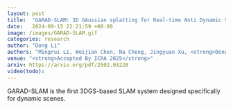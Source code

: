 ```yaml
---
layout: post
title:  "GARAD-SLAM: 3D GAussian splatting for Real-time Anti Dynamic SLAM"
date:   2024-09-15 22:21:59 +00:00
image: /images/GARAD-SLAM.gif
categories: research
author: "Dong Li"
authors: "Mingrui Li, Weijian Chen, Na Cheng, Jingyuan Xu, <strong>Dong Li</strong>, Hongyu Wang"
venue: "<strong>Accepted By ICRA 2025</strong>"
arxiv: https://arxiv.org/pdf/2502.03228
video(todo): 
---
```


GARAD-SLAM is the first 3DGS-based SLAM system designed specifically for dynamic scenes.
